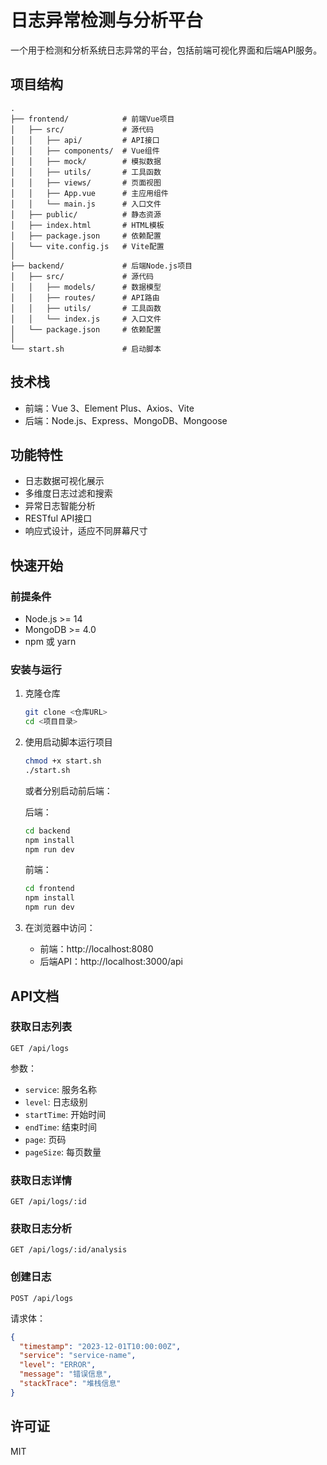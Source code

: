 # 日志异常检测与分析平台

一个用于检测和分析系统日志异常的平台，包括前端可视化界面和后端API服务。

## 项目结构

```
.
├── frontend/            # 前端Vue项目
│   ├── src/             # 源代码
│   │   ├── api/         # API接口
│   │   ├── components/  # Vue组件
│   │   ├── mock/        # 模拟数据
│   │   ├── utils/       # 工具函数
│   │   ├── views/       # 页面视图
│   │   ├── App.vue      # 主应用组件
│   │   └── main.js      # 入口文件
│   ├── public/          # 静态资源
│   ├── index.html       # HTML模板
│   ├── package.json     # 依赖配置
│   └── vite.config.js   # Vite配置
│
├── backend/             # 后端Node.js项目
│   ├── src/             # 源代码
│   │   ├── models/      # 数据模型
│   │   ├── routes/      # API路由
│   │   ├── utils/       # 工具函数
│   │   └── index.js     # 入口文件
│   └── package.json     # 依赖配置
│
└── start.sh             # 启动脚本
```

## 技术栈

- 前端：Vue 3、Element Plus、Axios、Vite
- 后端：Node.js、Express、MongoDB、Mongoose

## 功能特性

- 日志数据可视化展示
- 多维度日志过滤和搜索
- 异常日志智能分析
- RESTful API接口
- 响应式设计，适应不同屏幕尺寸

## 快速开始

### 前提条件

- Node.js >= 14
- MongoDB >= 4.0
- npm 或 yarn

### 安装与运行

1. 克隆仓库
   ```bash
   git clone <仓库URL>
   cd <项目目录>
   ```

2. 使用启动脚本运行项目
   ```bash
   chmod +x start.sh
   ./start.sh
   ```

   或者分别启动前后端：

   后端：
   ```bash
   cd backend
   npm install
   npm run dev
   ```

   前端：
   ```bash
   cd frontend
   npm install
   npm run dev
   ```

3. 在浏览器中访问：
   - 前端：http://localhost:8080
   - 后端API：http://localhost:3000/api

## API文档

### 获取日志列表

```
GET /api/logs
```

参数：
- `service`: 服务名称
- `level`: 日志级别
- `startTime`: 开始时间
- `endTime`: 结束时间
- `page`: 页码
- `pageSize`: 每页数量

### 获取日志详情

```
GET /api/logs/:id
```

### 获取日志分析

```
GET /api/logs/:id/analysis
```

### 创建日志

```
POST /api/logs
```

请求体：
```json
{
  "timestamp": "2023-12-01T10:00:00Z",
  "service": "service-name",
  "level": "ERROR",
  "message": "错误信息",
  "stackTrace": "堆栈信息"
}
```

## 许可证

MIT 